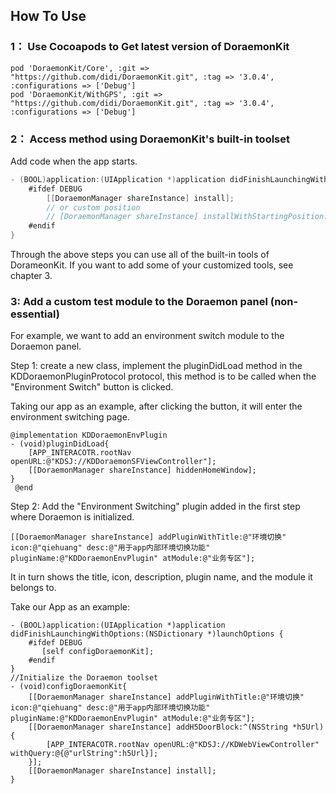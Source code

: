 ## How To Use
### 1： Use Cocoapods to Get latest version of DoraemonKit

```
pod 'DoraemonKit/Core', :git => "https://github.com/didi/DoraemonKit.git", :tag => '3.0.4', :configurations => ['Debug']
pod 'DoraemonKit/WithGPS', :git => "https://github.com/didi/DoraemonKit.git", :tag => '3.0.4', :configurations => ['Debug']
```

### 2： Access method using DoraemonKit's built-in toolset
Add code when the app starts.

```objective-c
- (BOOL)application:(UIApplication *)application didFinishLaunchingWithOptions:(NSDictionary *)launchOptions {
    #ifdef DEBUG
        [[DoraemonManager shareInstance] install];
        // or custom position
        // [DoraemonManager shareInstance] installWithStartingPosition:CGPointMake(66, 66)];
    #endif
}
```

  Through the above steps you can use all of the built-in tools of DorameonKit. If you want to add some of your customized tools, see chapter 3.

### 3: Add a custom test module to the Doraemon panel (non-essential)
For example, we want to add an environment switch module to the Doraemon panel.

Step 1: create a new class, implement the pluginDidLoad method in the KDDoraemonPluginProtocol protocol, this method is to be called when the "Environment Switch" button is clicked.

Taking our app as an example, after clicking the button, it will enter the environment switching page.

```
@implementation KDDoraemonEnvPlugin
- (void)pluginDidLoad{
    [APP_INTERACOTR.rootNav openURL:@"KDSJ://KDDoraemonSFViewController"];
    [[DoraemonManager shareInstance] hiddenHomeWindow];
}
 @end
```

Step 2: Add the "Environment Switching" plugin added in the first step where Doraemon is initialized.


```
[[DoraemonManager shareInstance] addPluginWithTitle:@"环境切换" icon:@"qiehuang" desc:@"用于app内部环境切换功能" pluginName:@"KDDoraemonEnvPlugin" atModule:@"业务专区"];
```

It in turn shows the title, icon, description, plugin name, and the module it belongs to.

Take our App as an example:

```
- (BOOL)application:(UIApplication *)application didFinishLaunchingWithOptions:(NSDictionary *)launchOptions {
    #ifdef DEBUG
       [self configDoraemonKit];
    #endif
}
//Initialize the Doraemon toolset
- (void)configDoraemonKit{
    [[DoraemonManager shareInstance] addPluginWithTitle:@"环境切换" icon:@"qiehuang" desc:@"用于app内部环境切换功能" pluginName:@"KDDoraemonEnvPlugin" atModule:@"业务专区"];
    [[DoraemonManager shareInstance] addH5DoorBlock:^(NSString *h5Url) {
        [APP_INTERACOTR.rootNav openURL:@"KDSJ://KDWebViewController" withQuery:@{@"urlString":h5Url}];
    }];
    [[DoraemonManager shareInstance] install];
}
```




